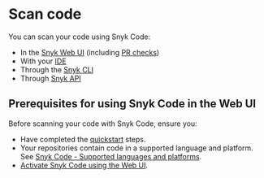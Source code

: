 # Scan code

You can scan your code using Snyk Code:

* In the [Snyk Web UI](../../../getting-started/exploring-the-snyk-web-ui.md) (including [PR checks](../../../scan-application-code/run-pr-checks/))
* With your [IDE](../../../integrations/ide-tools/)
* Through the [Snyk CLI](../../../snyk-cli/)
* Through [Snyk API](../../../snyk-api/)

## Prerequisites for using Snyk Code in the Web UI

Before scanning your code with Snyk Code, ensure you:

* Have completed the [quickstart](../../../getting-started/quickstart/) steps.
* Your repositories contain code in a supported language and platform. See [Snyk Code - Supported languages and platforms](../../snyk-code/snyk-code-language-and-framework-support.md).
* [Activate Snyk Code using the Web UI](activate-snyk-code-using-the-web-ui.md).

